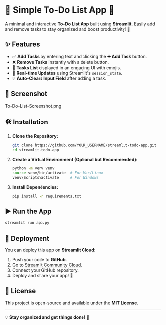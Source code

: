 # 📝 Simple To-Do List App 🚀

A minimal and interactive **To-Do List App** built using **Streamlit**. Easily add and remove tasks to stay organized and boost productivity! 🎯

## ✨ Features
- ✅ **Add Tasks** by entering text and clicking the **➕ Add Task** button.
- ❌ **Remove Tasks** instantly with a delete button.
- 📌 **Tasks List** displayed in an engaging UI with emojis.
- 🎉 **Real-time Updates** using Streamlit's `session_state`.
- 💡 **Auto-Clears Input Field** after adding a task.

## 📸 Screenshot
To-Do-List-Screenshot.png
## 🛠️ Installation

1. **Clone the Repository:**
   ```bash
   git clone https://github.com/YOUR_USERNAME/streamlit-todo-app.git
   cd streamlit-todo-app
   ```
2. **Create a Virtual Environment (Optional but Recommended):**
   ```bash
   python -m venv venv
   source venv/bin/activate  # For Mac/Linux
   venv\Scripts\activate     # For Windows
   ```
3. **Install Dependencies:**
   ```bash
   pip install -r requirements.txt
   ```

## ▶️ Run the App
```bash
streamlit run app.py
```

## 🚀 Deployment
You can deploy this app on **Streamlit Cloud**:
1. Push your code to **GitHub**.
2. Go to [Streamlit Community Cloud](https://share.streamlit.io/).
3. Connect your GitHub repository.
4. Deploy and share your app! 🎉

## 📜 License
This project is open-source and available under the **MIT License**.

---

💡 **Stay organized and get things done!** 💪

